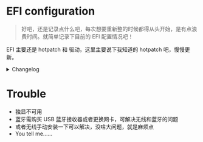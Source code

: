 # EFI configuration

> 好吧，还是记录点什么吧，每次想要重新整的时候都得从头开始，是有点浪费时间。就简单记录下目前的 EFI 配置情况吧！

EFI 主要还是 hotpatch 和 驱动，这里主要说下我知道的 hotpatch 吧，慢慢更新。



<details>
<summary>Changelog</summary>

## 2019-06-22

- 删除了多余 EFI 文件
- EFI-10.14.3 是在 ym2008 基础上修改的，HDMI 和 USB 都OK

## 2019-06-10

- EFI-10.14.x
- My own testing hotpatch files for A40L-i7/i5, just a basic config, not yet repaired issues, update later
- Themes from ym2008 and aryuan, merci for them


## 2018-09-30

- Update EFI to 10.13.6
- Update kext
- Make a bit of extra changes
- Have fun and wait my 10.14


## 2018-05-12

- Update to 10.13.4
- Update kexts Lilu, Shiki, AppleALC
- Already replaced my SSDT-PRGen.aml to EFI(other version please replace it)


## 2018-02-27

- 更换了触摸板驱动，手势稍有变化，但更符合原生体验


## 2018-02-14

- 睡眠唤醒无声解决，现在只能通过点按开机键，无法通过移动鼠标唤醒
- 增加驱动后可识别读卡器，但是系统中usb和读卡器不显示相关信息
- 将万能声卡驱动换为Apple原声驱动，声音更纯正、更大
- 突破了核显hdmi 1080p上限（等待验证）
- 删减了一些无用的驱动


## 2018-02-13

- 亮度，设置里可调节，可设置快捷键
- 声音正常，耳机也好使
- 无线、有线网络均好使
- 外接显示器也没有问题
- 睡眠也正常，黑屏后移动鼠标唤醒，但睡眠唤醒无声仍在解决
- 貌似水波纹也正常
- 风扇安静，电脑不发热
- 触摸板正常，系统设置里有显示
- 屏幕显示正常，开机及进入系统后无花屏现象
- usb接口正常,不过识别了两个2.0一个3.0
- 电池状态及电源管理正常
- 系统使用流畅，无卡顿
- 读卡器不可用
- 没法使用独立显卡
- 蓝牙不可用
- 开机速度较快

</details>

# Trouble

- 独显不可用
- 蓝牙需购买 USB 蓝牙接收器或者更换网卡，可解决无线和蓝牙的问题
- 或者无线手动安装一下可以解决，没啥大问题，就是麻烦点
- You tell me......


